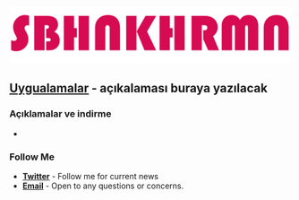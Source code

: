 ![download](https://github.com/sbhnkhrmn/sbhnkhrmn.github.io/raw/master/ikonlar/ReadMe_Sbhnkhrmn.png)

## [**Uygualamalar**](https://github.com/sbhnkhrmn/sbhnkhrmn.github.io/Readme.md) - açıkalaması buraya yazılacak
### Açıklamalar ve indirme  
* 

### Follow Me
* [**Twitter**](https://twitter.com/sbhnkhrmn) - Follow me for current news
* [**Email**](mailto:khrmn.sbhn@gmail.com) - Open to any questions or concerns.


